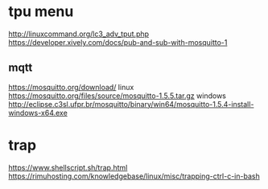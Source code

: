 # tpu menu
http://linuxcommand.org/lc3_adv_tput.php
https://developer.xively.com/docs/pub-and-sub-with-mosquitto-1


## mqtt
https://mosquitto.org/download/
linux
https://mosquitto.org/files/source/mosquitto-1.5.5.tar.gz
windows
http://eclipse.c3sl.ufpr.br/mosquitto/binary/win64/mosquitto-1.5.4-install-windows-x64.exe


# trap
https://www.shellscript.sh/trap.html
https://rimuhosting.com/knowledgebase/linux/misc/trapping-ctrl-c-in-bash